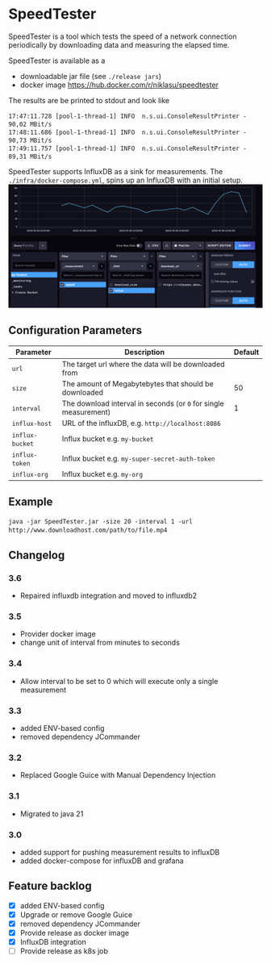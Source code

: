 # SpeedTester

SpeedTester is a tool which tests the speed of a network connection periodically by downloading data and measuring the elapsed time.

SpeedTester is available as a
* downloadable jar file (see `./release jars`)
* docker image https://hub.docker.com/r/niklasu/speedtester 

The results are be printed to stdout and look like
```
17:47:11.728 [pool-1-thread-1] INFO  n.s.ui.ConsoleResultPrinter - 90,02 MBit/s
17:48:11.686 [pool-1-thread-1] INFO  n.s.ui.ConsoleResultPrinter - 90,73 MBit/s
17:49:11.757 [pool-1-thread-1] INFO  n.s.ui.ConsoleResultPrinter - 89,31 MBit/s
```

SpeedTester supports InfluxDB as a sink for measurements. The `./infra/docker-compose.yml`, spins up an InfluxDB with an initial setup.
![alt text](dashboard.png)
 
## Configuration Parameters

| Parameter       | Description                                                      | Default |
|-----------------|------------------------------------------------------------------|---------|
| `url`           | The target url where the data will be downloaded from            |         |
| `size`          | The amount of Megabytebytes that should be downloaded            | 50      |
| `interval`      | The download interval in seconds (or `0` for single measurement) | 1       | 
| `influx-host`   | URL of the influxDB, e.g. `http://localhost:8086`                |         | 
| `influx-bucket` | Influx bucket e.g. `my-bucket`                                   |         | 
| `influx-token`  | Influx bucket e.g. `my-super-secret-auth-token`                  |         | 
| `influx-org`    | Influx bucket e.g. `my-org`                                      |         | 

## Example
``
java -jar SpeedTester.jar -size 20 -interval 1 -url http://www.downloadhost.com/path/to/file.mp4
``

## Changelog
### 3.6
* Repaired influxdb integration and moved to influxdb2
### 3.5
* Provider docker image
* change unit of interval from minutes to seconds
### 3.4
* Allow interval to be set to 0 which will execute only a single measurement
### 3.3
* added ENV-based config
* removed dependency JCommander
### 3.2
* Replaced Google Guice with Manual Dependency Injection
### 3.1
* Migrated to java 21
### 3.0
* added support for pushing measurement results to influxDB
* added docker-compose for influxDB and grafana 

## Feature backlog
- [x] added ENV-based config
- [x] Upgrade or remove Google Guice
- [x] removed dependency JCommander
- [x] Provide release as docker image
- [x] InfluxDB integration
- [ ] Provide release as k8s job